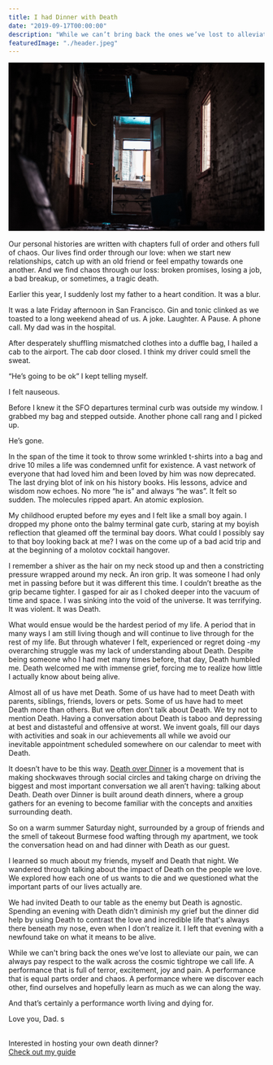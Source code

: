 ```yaml
---
title: I had Dinner with Death
date: "2019-09-17T00:00:00"
description: "While we can’t bring back the ones we’ve lost to alleviate our pain, we can always pay respect to the cosmic tightrope walk we call life"
featuredImage: "./header.jpeg"
---
```


![creepy doorway](./header.jpeg)

Our personal histories are written with chapters full of order and others full of chaos. Our lives find order through our love: when we start new relationships, catch up with an old friend or feel empathy towards one another. And we find chaos through our loss: broken promises, losing a job, a bad breakup, or sometimes, a tragic death.

Earlier this year, I suddenly lost my father to a heart condition. It was a blur.

It was a late Friday afternoon in San Francisco. Gin and tonic clinked as we toasted to a long weekend ahead of us. A joke. Laughter. A Pause. A phone call. My dad was in the hospital.

After desperately shuffling mismatched clothes into a duffle bag, I hailed a cab to the airport. The cab door closed. I think my driver could smell the sweat.

“He’s going to be ok” I kept telling myself.

I felt nauseous.

Before I knew it the SFO departures terminal curb was outside my window. I grabbed my bag and stepped outside. Another phone call rang and I picked up.

He’s gone.

In the span of the time it took to throw some wrinkled t-shirts into a bag and drive 10 miles a life was condemned unfit for existence. A vast network of everyone that had loved him and been loved by him was now deprecated. The last drying blot of ink on his history books. His lessons, advice and wisdom now echoes. No more “he is” and always “he was”. It felt so sudden. The molecules ripped apart. An atomic explosion.

My childhood erupted before my eyes and I felt like a small boy again. I dropped my phone onto the balmy terminal gate curb, staring at my boyish reflection that gleamed off the terminal bay doors. What could I possibly say to that boy looking back at me? I was on the come up of a bad acid trip and at the beginning of a molotov cocktail hangover.

I remember a shiver as the hair on my neck stood up and then a constricting pressure wrapped around my neck. An iron grip. It was someone I had only met in passing before but it was different this time. I couldn’t breathe as the grip became tighter. I gasped for air as I choked deeper into the vacuum of time and space. I was sinking into the void of the universe. It was terrifying. It was violent. It was Death.

What would ensue would be the hardest period of my life. A period that in many ways I am still living though and will continue to live through for the rest of my life. But through whatever I felt, experienced or regret doing -my overarching struggle was my lack of understanding about Death. Despite being someone who I had met many times before, that day, Death humbled me. Death welcomed me with immense grief, forcing me to realize how little I actually know about being alive.

Almost all of us have met Death. Some of us have had to meet Death with parents, siblings, friends, lovers or pets. Some of us have had to meet Death more than others. But we often don’t talk about Death. We try not to mention Death. Having a conversation about Death is taboo and depressing at best and distasteful and offensive at worst. We invent goals, fill our days with activities and soak in our achievements all while we avoid our inevitable appointment scheduled somewhere on our calendar to meet with Death.

It doesn’t have to be this way. <a href="https://deathoverdinner.org/" target="_blank">Death over Dinner</a> is a movement that is making shockwaves through social circles and taking charge on driving the biggest and most important conversation we all aren’t having: talking about Death. Death over Dinner is built around death dinners, where a group gathers for an evening to become familiar with the concepts and anxities surrounding death.

So on a warm summer Saturday night, surrounded by a group of friends and the smell of takeout Burmese food wafting through my apartment, we took the conversation head on and had dinner with Death as our guest.

I learned so much about my friends, myself and Death that night. We wandered through talking about the impact of Death on the people we love. We explored how each one of us wants to die and we questioned what the important parts of our lives actually are.

We had invited Death to our table as the enemy but Death is agnostic. Spending an evening with Death didn’t diminish my grief but the dinner did help by using Death to contrast the love and incredible life that's always there beneath my nose, even when I don’t realize it. I left that evening with a newfound take on what it means to be alive.

While we can't bring back the ones we’ve lost to alleviate our pain, we can always pay respect to the walk across the cosmic tightrope we call life. A performance that is full of terror, excitement, joy and pain. A performance that is equal parts order and chaos. A performance where we discover each other, find ourselves and hopefully learn as much as we can along the way.

And that’s certainly a performance worth living and dying for.

Love you, Dad.
s
<br/>
<br/>

Interested in hosting your own death dinner?<br/>
[Check out my guide](/death-dinner)
